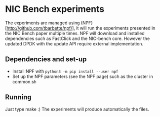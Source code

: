 # NIC Bench experiments

The experiments are managed using (NPF)[http://github.com/tbarbette/npf/], it will run the experiments presented in the NIC Bench paper multiple times. NPF will download and installed dependencies such as FastClick and the NIC-bench core. However the updated DPDK with the update API require external implementation.


## Dependencies and set-up

 * Install NPF with `python3 -m pip install --user npf`
 * Set up the NPF parameters (see the NPF page) such as the cluster in common.sh


## Running

Just type make :) The experiments will produce automatically the files.
